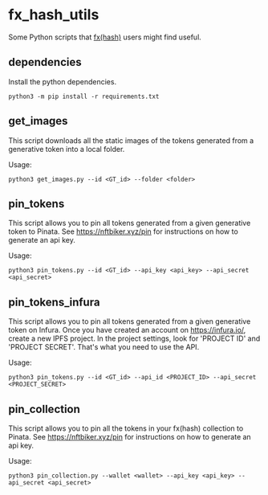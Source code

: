 # fx_hash_utils

Some Python scripts that [fx(hash)](https://fxhash.xyz/) users might find useful.

## dependencies

Install the python dependencies.

```
python3 -m pip install -r requirements.txt
```

## get_images

This script downloads all the static images of the tokens generated from a generative token into a local folder.

Usage:
```
python3 get_images.py --id <GT_id> --folder <folder>
```

## pin_tokens

This script allows you to pin all tokens generated from a given generative token to Pinata.
See https://nftbiker.xyz/pin for instructions on how to generate an api key.

Usage:
```
python3 pin_tokens.py --id <GT_id> --api_key <api_key> --api_secret <api_secret>
```

## pin_tokens_infura

This script allows you to pin all tokens generated from a given generative token on Infura. Once you have created an account on https://infura.io/, create a new IPFS project. In the project settings, look for 'PROJECT ID' and 'PROJECT SECRET'. That's what you need to use the API.

Usage:
```
python3 pin_tokens.py --id <GT_id> --api_id <PROJECT_ID> --api_secret <PROJECT_SECRET>
```

## pin_collection

This script allows you to pin all the tokens in your fx(hash) collection to Pinata.
See https://nftbiker.xyz/pin for instructions on how to generate an api key.

Usage:
```
python3 pin_collection.py --wallet <wallet> --api_key <api_key> --api_secret <api_secret>
```
